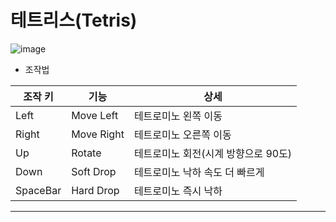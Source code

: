 # 테트리스(Tetris)
![image](https://user-images.githubusercontent.com/91407433/152627657-ac5257e7-d18f-4a3b-9e55-2fe7228b0932.png)

- 조작법

|조작 키|기능|상세|
|------|---|---| 
|Left|Move Left|테트로미노 왼쪽 이동|
|Right|Move Right|테트로미노 오른쪽 이동|
|Up|Rotate|테트로미노 회전(시계 방향으로 90도)|
|Down|Soft Drop|테트로미노 낙하 속도 더 빠르게|
|SpaceBar|Hard Drop|테트로미노 즉시 낙하|

---
